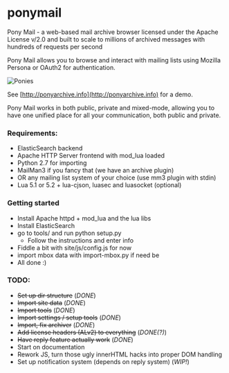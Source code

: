 # ponymail
Pony Mail - a web-based mail archive browser
licensed under the Apache License v/2.0 and built to scale 
to millions of archived messages with hundreds of requests 
per second

Pony Mail allows you to browse and interact with mailing lists 
using Mozilla Persona or OAuth2 for authentication.

![Ponies](https://github.com/Humbedooh/ponymail/blob/master/site/images/demo.png)

See [http://ponyarchive.info](http://ponyarchive.info) for a demo.

Pony Mail works in both public, private and mixed-mode, allowing you 
to have one unified place for all your communication, both public and 
private.

### Requirements: ###

* ElasticSearch backend
* Apache HTTP Server frontend with mod_lua loaded
* Python 2.7 for importing
* MailMan3 if you fancy that (we have an archive plugin)
* OR any mailing list system of your choice (use mm3 plugin with stdin)
* Lua 5.1 or 5.2 + lua-cjson, luasec and luasocket (optional)


### Getting started ###

* Install Apache httpd + mod_lua and the lua libs
* Install ElasticSearch
* go to tools/ and run python setup.py
  * Follow the instructions and enter info
* Fiddle a bit with site/js/config.js for now
* import mbox data with import-mbox.py if need be
* All done :)


### TODO: ###
* ~~Set up dir structure~~ (*DONE*)
* ~~Import site data~~ (*DONE*)
* ~~Import tools~~ (*DONE*)
* ~~Import settings / setup tools~~ (*DONE*)
* ~~Import, fix archiver~~ (*DONE*)
* ~~Add license headers (ALv2) to everything~~ (*DONE(?)*)
* ~~Have reply feature actually work~~ (*DONE*)
* Start on documentation
* Rework JS, turn those ugly innerHTML hacks into proper DOM handling
* Set up notification system (depends on reply system) (*WIP!*)

